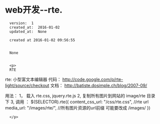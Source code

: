 
  # web开发--rte.

      version:  1
      created_at:  2016-01-02
      updated_at:  None

      created at 2016-01-02 09:56:55 


      None


      <p>
      RTE
rte: 小型富文本编辑器
代码：
	http://code.google.com/p/rte-light/source/checkout
文档：
	http://batiste.dosimple.ch/blog/2007-09/

用法：
	1， 载入 rte.css, jquery.rte.js
	2, 复制所有图片到网站的 image/rte 目录下
	3, 调用 ： $(SELECTOR).rte({
		 content_css_url: "/css/rte.css", //rte url
    		media_url: "/images/rte/",  //所有图片资源的url前缀 可能要改成  /images/
	})

      </p>

  